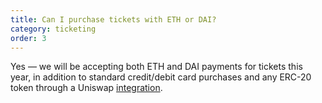 ```yaml
---
title: Can I purchase tickets with ETH or DAI?
category: ticketing
order: 3
---
```


Yes — we will be accepting both ETH and DAI payments for tickets this year, in addition to standard credit/debit card purchases and any ERC-20 token through a Uniswap [integration](https://github.com/esPass/pretix-eth-payment-plugin).
